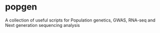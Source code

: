 popgen
======

A collection of useful scripts for Population genetics, GWAS, RNA-seq and Next generation sequencing analysis

